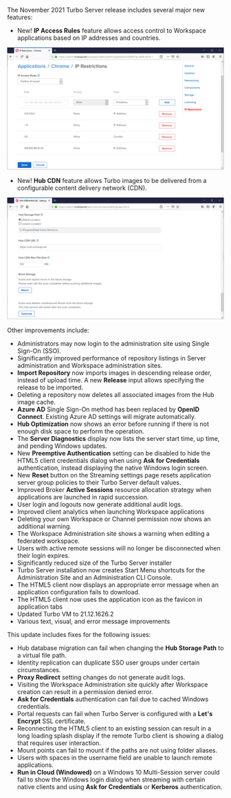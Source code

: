 The November 2021 Turbo Server release includes several major new features:

- New! **IP Access Rules** feature allows access control to Workspace applications based on IP addresses and countries.

![IP Restrictions](../../../images/ip-restrictions.png)
- New! **Hub CDN** feature allows Turbo images to be delivered from a configurable content delivery network (CDN).

![Hub CDN](../../../images/cdn.png)

Other improvements include:

- Administrators may now login to the administration site using Single Sign-On (SSO).
- Significantly improved performance of repository listings in Server administration and Workspace administration sites.
- **Import Repository** now imports images in descending release order, instead of upload time. A new **Release** input allows specifying the release to be imported.
- Deleting a repository now deletes all associated images from the Hub image cache.
- **Azure AD** Single Sign-On method has been replaced by **OpenID Connect**. Existing Azure AD settings will migrate automatically.
- **Hub Optimization** now shows an error before running if there is not enough disk space to perform the operation.
- The **Server Diagnostics** display now lists the server start time, up time, and pending Windows updates.
- New **Preemptive Authentication** setting can be disabled to hide the HTML5 client credentials dialog when using **Ask for Credentials** authentication, instead displaying the native Windows login screen.
- New **Reset** button on the Streaming settings page resets application server group policies to their Turbo Server default values.
- Improved Broker **Active Sessions** resource allocation strategy when applications are launched in rapid succession.
- User login and logouts now generate additional audit logs.
- Improved client analytics when launching Workspace applications
- Deleting your own Workspace or Channel permission now shows an additional warning.
- The Workspace Administration site shows a warning when editing a federated workspace.
- Users with active remote sessions will no longer be disconnected when their login expires.
- Significantly reduced size of the Turbo Server installer
- Turbo Server installation now creates Start Menu shortcuts for the Administration Site and an Administration CLI Console.
- The HTML5 client now displays an appropriate error message when an application configuration fails to download.
- The HTML5 client now uses the application icon as the favicon in application tabs
- Updated Turbo VM to 21.12.1626.2
- Various text, visual, and error message improvements

This update includes fixes for the following issues:

- Hub database migration can fail when changing the **Hub Storage Path** to a virtual file path.
- Identity replication can duplicate SSO user groups under certain circumstances.
- **Proxy Redirect** setting changes do not generate audit logs.
- Visiting the Workspace Administration site quickly after Workspace creation can result in a permission denied error.
- **Ask for Credentials** authentication can fail due to cached Windows credentials.
- Portal requests can fail when Turbo Server is configured with a **Let's Encrypt** SSL certificate.
- Reconnecting the HTML5 client to an existing session can result in a long loading splash display if the remote Turbo client is showing a dialog that requires user interaction.
- Mount points can fail to mount if the paths are not using folder aliases.
- Users with spaces in the username field are unable to launch remote applications.
- **Run in Cloud (Windowed)** on a Windows 10 Multi-Session server could fail to show the Windows login dialog when streaming with certain native clients and using **Ask for Credentials** or **Kerberos** authentication.



